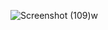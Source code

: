 
![Screenshot (109)w](https://user-images.githubusercontent.com/86925893/219972103-bf871737-0bee-43ac-994d-441442ff1de7.png)
